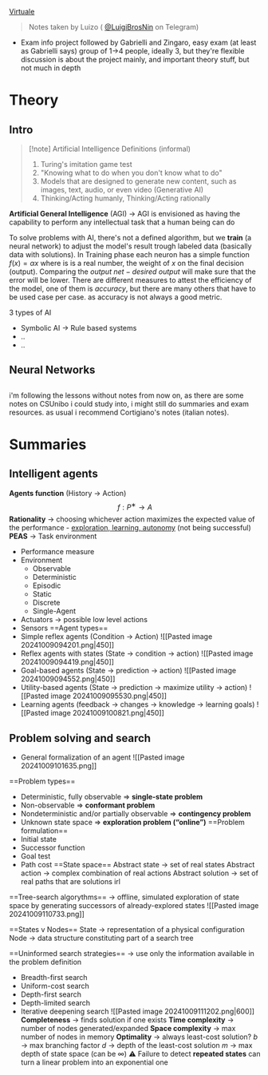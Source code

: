 [Virtuale](https://virtuale.unibo.it/course/view.php?id=66347)

> Notes taken by Luizo ( [@LuigiBrosNin](https://t.me/LuigiBrosNin) on Telegram)

- Exam info
	project followed by Gabrielli and Zingaro, easy exam (at least as Gabrielli says)
	group of 1->4 people, ideally 3, but they're flexible
	discussion is about the project mainly, and important theory stuff, but not much in depth

# Theory
## Intro
> [!note] Artificial Intelligence Definitions (informal)
> 1. Turing's imitation game test
> 2. "Knowing what to do when you don't know what to do"
> 3. Models that are designed to generate new content, such as images, text, audio, or even video (Generative AI)
> 4. Thinking/Acting humanly, Thinking/Acting rationally

**Artificial General Intelligence** (AGI) -> AGI is envisioned as having the capability to perform any intellectual task that a human being can do

To solve problems with AI, there's not a defined algorithm, but we **train** (a neural network) to adjust the model's result trough labeled data (basically data with solutions).
In Training phase each neuron has a simple function $f(x)=\alpha x$ where is is a real number, the weight of $x$ on the final decision (output).
Comparing the $output\ net - desired \ output$ will make sure that the error will be lower.
There are different measures to attest the efficiency of the model, one of them is *accuracy*, but there are many others that have to be used case per case. as accuracy is not always a good metric.

3 types of AI
- Symbolic AI -> Rule based systems
- ..
- ..
## Neural Networks

## 
i'm following the lessons without notes from now on, as there are some notes on CSUnibo i could study into, i might still do summaries and exam resources. as usual i recommend Cortigiano's notes (italian notes).


# Summaries

## Intelligent agents
**Agents function** (History -> Action)
$$f : P^∗ → A$$
**Rationality** -> choosing whichever action maximizes the expected value of the performance - <u>exploration, learning, autonomy</u> (not being successful) 
**PEAS** -> Task environment
- Performance measure 
- Environment
	- Observable
	- Deterministic
	- Episodic
	- Static
	- Discrete
	- Single-Agent
- Actuators -> possible low level actions
- Sensors
==Agent types==
- Simple reflex agents (Condition -> Action)
	![[Pasted image 20241009094201.png|450]]
- Reflex agents with states (State -> condition -> action)
	![[Pasted image 20241009094419.png|450]]
- Goal-based agents (State -> prediction -> action)
	![[Pasted image 20241009094552.png|450]]
- Utility-based agents (State -> prediction -> maximize utility -> action)
	![[Pasted image 20241009095530.png|450]]
- Learning agents (feedback -> changes -> knowledge -> learning goals)
	![[Pasted image 20241009100821.png|450]]
## Problem solving and search
- General formalization of an agent
	![[Pasted image 20241009101635.png]]

==Problem types==
- Deterministic, fully observable ⇒ **single-state problem**
- Non-observable ⇒ **conformant problem**
- Nondeterministic and/or partially observable ⇒ **contingency problem**
- Unknown state space ⇒ **exploration problem (“online”)**
==Problem formulation==
- Initial state
- Successor function
- Goal test
- Path cost
==State space== 
Abstract state -> set of real states
Abstract action -> complex combination of real actions
Abstract solution -> set of real paths that are solutions irl

==Tree-search algorythms== -> offline, simulated exploration of state space by generating successors of already-explored states
	![[Pasted image 20241009110733.png]]

==States v Nodes==
State -> representation of a physical configuration
Node -> data structure constituting part of a search tree

==Uninformed search strategies== -> use only the information available in the problem definition
- Breadth-first search
- Uniform-cost search
- Depth-first search
- Depth-limited search
- Iterative deepening search
![[Pasted image 20241009111202.png|600]]
**Completeness** -> finds solution if one exists
**Time complexity** -> number of nodes generated/expanded
**Space complexity** -> max number of nodes in memory
**Optimality** -> always least-cost solution?
$b$ -> max branching factor
$d$ -> depth of the least-cost solution
$m$ -> max depth of state space (can be $\infty$)
⚠ Failure to detect **repeated states** can turn a linear problem into an exponential one

##
##
